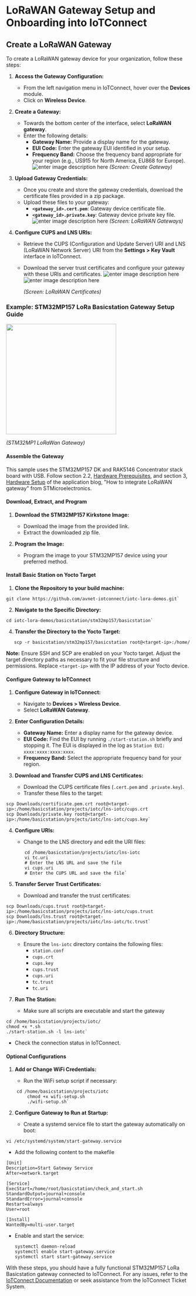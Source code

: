 # LoRaWAN Gateway Setup and Onboarding into IoTConnect

## Create a LoRaWAN Gateway
To create a LoRaWAN gateway device for your organization, follow these steps:

1.  **Access the Gateway Configuration:**
    
    -   From the left navigation menu in IoTConnect, hover over the **Devices** module.
    -   Click on **Wireless Device**.
2.  **Create a Gateway:**
    
    -   Towards the bottom center of the interface, select **LoRaWAN gateway**.
    -   Enter the following details:
        -   **Gateway Name:** Provide a display name for the gateway.
        -   **EUI Code:** Enter the gateway EUI identified in your setup.
        -   **Frequency Band:** Choose the frequency band appropriate for your region (e.g., US915 for North America, EU868 for Europe).
    ![enter image description here](https://docs.iotconnect.io/wp-content/themes/iotconnect/assets/img/image1.png)
    _(Screen: Create Gateway)_
    
3.  **Upload Gateway Credentials:**
    
    -   Once you create and store the gateway credentials, download the certificate files provided in a zip package.
    -   Upload these files to your gateway:
        -   **`<gateway_id>.cert.pem`**: Gateway device certificate file.
        -   **`<gateway_id>.private.key`**: Gateway device private key file.
    ![enter image description here](https://docs.iotconnect.io/wp-content/themes/iotconnect/assets/img/image1.png)
    _(Screen: LoRaWAN Gateways)_
    
4.  **Configure CUPS and LNS URIs:**
    
    -   Retrieve the CUPS (Configuration and Update Server) URI and LNS (LoRaWAN Network Server) URI from the **Settings > Key Vault** interface in IoTConnect.
    -   Download the server trust certificates and configure your gateway with these URIs and certificates.
![enter image description here](https://docs.iotconnect.io/wp-content/themes/iotconnect/assets/img/image2.png)
![enter image description here](https://docs.iotconnect.io/wp-content/themes/iotconnect/assets/img/image3.png)

		_(Screen: LoRaWAN Certificates)_
    

### Example: STM32MP157 LoRa Basicstation Gateway Setup Guide
<img src="https://wiki.st.com/stm32mpu-ecosystem-v3/nsfr_img_auth.php/1/13/RAKModule_4a.png" height="300"/> 

_(STM32MP1 LoRaWan Gateway)_

#### Assemble the Gateway

This sample uses the STM32MP157 DK and RAK5146 Concentrator stack board with USB. Follow section 2.2, [Hardware Prerequisites](https://wiki.st.com/stm32mpu-ecosystem-v3/wiki/How_to_integrate_LoRaWAN_gateway#Hardware_prerequisites), and section 3, [Hardware Setup](https://wiki.st.com/stm32mpu-ecosystem-v3/wiki/How_to_integrate_LoRaWAN_gateway#Hardware_setup) of the application blog, "How to integrate LoRaWAN gateway" from STMicroelectronics.

#### Download, Extract, and Program

1.  **Download the STM32MP157 Kirkstone Image:**
    
    -   Download the image from the provided link.
    -   Extract the downloaded zip file.
2.  **Program the Image:**
    
    -   Program the image to your STM32MP157 device using your preferred method.

#### Install Basic Station on Yocto Target

1.  **Clone the Repository to your build machine:**
  ```  
  git clone https://github.com/avnet-iotconnect/iotc-lora-demos.git`
```
2.  **Navigate to the Specific Directory:**
 ```
cd iotc-lora-demos/basicstation/stm32mp157/basicstation` 
```

4.  **Transfer the Directory to the Yocto Target:**

 ```
    scp -r basicstation/stm32mp157/basicstation root@<target-ip>:/home/
```
**Note:** Ensure SSH and SCP are enabled on your Yocto target. Adjust the target directory paths as necessary to fit your file structure and permissions. Replace `<target-ip>` with the IP address of your Yocto device.

#### Configure Gateway to IoTConnect

1.  **Configure Gateway in IoTConnect:**
    
    -   Navigate to **Devices > Wireless Device**.
    -   Select **LoRaWAN Gateway**.
2.  **Enter Configuration Details:**
    
    -   **Gateway Name:** Enter a display name for the gateway device.
    -   **EUI Code:** Find the EUI by running `./start-station.sh` briefly and stopping it. The EUI is displayed in the log as `Station EUI: xxxx:xxxx:xxxx:xxxx`.
    -   **Frequency Band:** Select the appropriate frequency band for your region.
3.  **Download and Transfer CUPS and LNS Certificates:**
    
    -   Download the CUPS certificate files (`.cert.pem` and `.private.key`).
    -   Transfer these files to the target:
 ``` 
 scp Downloads/certificate.pem.crt root@<target-ip>:/home/basicstation/projects/iotc/lns-iotc/cups.crt
 scp Downloads/private.key root@<target-ip>:/home/basicstation/projects/iotc/lns-iotc/cups.key` 
 ```
         
4.  **Configure URIs:**
    
    -   Change to the LNS directory and edit the URI files:
 ```
        cd /home/basicstation/projects/iotc/lns-iotc
        vi tc.uri
        # Enter the LNS URL and save the file
        vi cups.uri
        # Enter the CUPS URL and save the file` 
```
        
5.  **Transfer Server Trust Certificates:**
    
    -   Download and transfer the trust certificates:
        
```
scp Downloads/cups.trust root@<target-ip>:/home/basicstation/projects/iotc/lns-iotc/cups.trust
scp Downloads/lns.trust root@<target-ip>:/home/basicstation/projects/iotc/lns-iotc/tc.trust` 
````


        
6.  **Directory Structure:**
    
    -   Ensure the `lns-iotc` directory contains the following files:
        -   `station.conf`
        -   `cups.crt`
        -   `cups.key`
        -   `cups.trust`
        -   `cups.uri`
        -   `tc.trust`
        -   `tc.uri`
7.  **Run The Station:**
    
    -   Make sure all scripts are executable and start the gateway
```
cd /home/basicstation/projects/iotc/
chmod +x *.sh
./start-station.sh -l lns-iotc` 
```
-   Check the connection status in IoTConnect.

#### Optional Configurations

1.  **Add or Change WiFi Credentials:**
    
    -   Run the WiFi setup script if necessary:
```
	cd /home/basicstation/projects/iotc
        chmod +x wifi-setup.sh
        ./wifi-setup.sh` 
 ```       
2.  **Configure Gateway to Run at Startup:**
    
    -   Create a systemd service file to start the gateway automatically on boot:
```
vi /etc/systemd/system/start-gateway.service
```
- Add the following content to the makefile
```
[Unit]
Description=Start Gateway Service
After=network.target

[Service]
ExecStart=/home/root/basicstation/check_and_start.sh
StandardOutput=journal+console
StandardError=journal+console
Restart=always
User=root

[Install]
WantedBy=multi-user.target
```        
 -   Enable and start the service:
        ```
        systemctl daemon-reload
        systemctl enable start-gateway.service
        systemctl start start-gateway.service
        ```
        

With these steps, you should have a fully functional STM32MP157 LoRa Basicstation gateway connected to IoTConnect. For any issues, refer to the [IoTConnect Documentation](https://docs.iotconnect.io/iotconnect) or seek assistance from the IoTConnect Ticket System.

